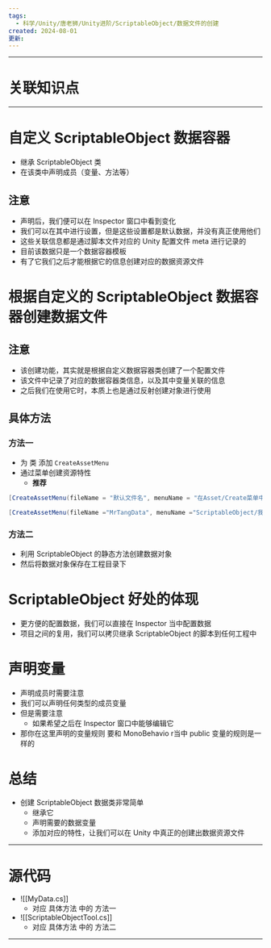 ```yaml
---
tags:
  - 科学/Unity/唐老狮/Unity进阶/ScriptableObject/数据文件的创建
created: 2024-08-01
更新:
---
```


---
# 关联知识点



---
# 自定义 ScriptableObject 数据容器

- 继承 ScriptableObject 类
- 在该类中声明成员（变量、方法等）
## 注意

- 声明后，我们便可以在 Inspector 窗口中看到变化
- 我们可以在其中进行设置，但是这些设置都是默认数据，并没有真正使用他们
- 这些关联信息都是通过脚本文件对应的 Unity 配置文件 meta 进行记录的
- 目前该数据只是一个数据容器模板
- 有了它我们之后才能根据它的信息创建对应的数据资源文件
# 根据自定义的 ScriptableObject 数据容器创建数据文件
## 注意

- 该创建功能，其实就是根据自定义数据容器类创建了一个配置文件
- 该文件中记录了对应的数据容器类信息，以及其中变量关联的信息
- 之后我们在使用它时，本质上也是通过反射创建对象进行使用
## 具体方法
### **方法一**

- 为 类 添加 `CreateAssetMenu`
- 通过菜单创建资源特性
	- **推荐**

```C#
[CreateAssetMenu(fileName = "默认文件名", menuName = "在Asset/Create菜单中显示的名字", order = 在Asset/Create菜单中的位置(多个时可以通过它来调整顺序))]

[CreateAssetMenu(fileName ="MrTangData", menuName ="ScriptableObject/我的数据", order = 0)]
```
### 方法二

- 利用 ScriptableObject 的静态方法创建数据对象
- 然后将数据对象保存在工程目录下
# ScriptableObject 好处的体现

- 更方便的配置数据，我们可以直接在 Inspector 当中配置数据
- 项目之间的复用，我们可以拷贝继承 ScriptableObject 的脚本到任何工程中
# 声明变量

- 声明成员时需要注意
- 我们可以声明任何类型的成员变量
- 但是需要注意
	- 如果希望之后在 Inspector 窗口中能够编辑它
- 那你在这里声明的变量规则 要和 MonoBehavio r当中 public 变量的规则是一样的
# 总结

- 创建 ScriptableObject 数据类非常简单
	- 继承它
	- 声明需要的数据变量
	- 添加对应的特性，让我们可以在 Unity 中真正的创建出数据资源文件

---
# 源代码

- ![[MyData.cs]]
	- 对应 具体方法 中的 方法一
- ![[ScriptableObjectTool.cs]]
	- 对应 具体方法 中的 方法二

---